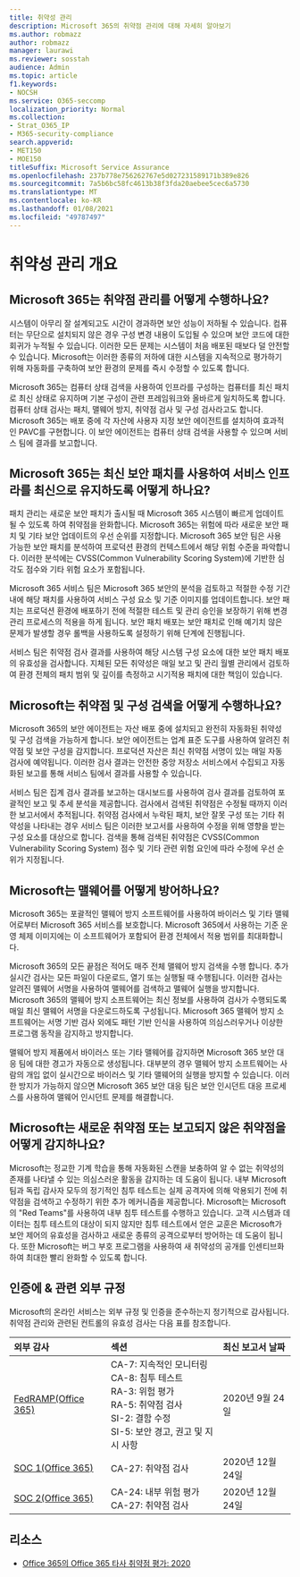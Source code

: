 ```yaml
---
title: 취약성 관리
description: Microsoft 365의 취약점 관리에 대해 자세히 알아보기
ms.author: robmazz
author: robmazz
manager: laurawi
ms.reviewer: sosstah
audience: Admin
ms.topic: article
f1.keywords:
- NOCSH
ms.service: O365-seccomp
localization_priority: Normal
ms.collection:
- Strat_O365_IP
- M365-security-compliance
search.appverid:
- MET150
- MOE150
titleSuffix: Microsoft Service Assurance
ms.openlocfilehash: 237b778e756262767e5d027231589171b389e826
ms.sourcegitcommit: 7a5b6bc58fc4613b38f3fda20aebee5cec6a5730
ms.translationtype: MT
ms.contentlocale: ko-KR
ms.lasthandoff: 01/08/2021
ms.locfileid: "49787497"
---
```

# <a name="vulnerability-management-overview"></a>취약성 관리 개요

## <a name="how-does-microsoft-365-conduct-vulnerability-management"></a>Microsoft 365는 취약점 관리를 어떻게 수행하나요?

시스템이 아무리 잘 설계되고도 시간이 경과하면 보안 성능이 저하될 수 있습니다. 컴퓨터는 무단으로 설치되지 않은 경우 구성 변경 내용이 도입될 수 있으며 보안 코드에 대한 회귀가 누적될 수 있습니다. 이러한 모든 문제는 시스템이 처음 배포된 때보다 덜 안전할 수 있습니다. Microsoft는 이러한 종류의 저하에 대한 시스템을 지속적으로 평가하기 위해 자동화를 구축하여 보안 환경의 문제를 즉시 수정할 수 있도록 합니다.

Microsoft 365는 컴퓨터 상태 검색을 사용하여 인프라를 구성하는 컴퓨터를 최신 패치로 최신 상태로 유지하며 기본 구성이 관련 프레임워크와 올바르게 일치하도록 합니다. 컴퓨터 상태 검사는 패치, 맬웨어 방지, 취약점 검사 및 구성 검사라고도 합니다. Microsoft 365는 배포 중에 각 자산에 사용자 지정 보안 에이전트를 설치하여 효과적인 PAVC를 구현합니다. 이 보안 에이전트는 컴퓨터 상태 검색을 사용할 수 있으며 서비스 팀에 결과를 보고합니다.

## <a name="how-does-microsoft-365-ensure-service-infrastructure-is-up-to-date-with-the-latest-security-patches"></a>Microsoft 365는 최신 보안 패치를 사용하여 서비스 인프라를 최신으로 유지하도록 어떻게 하나요?

패치 관리는 새로운 보안 패치가 출시될 때 Microsoft 365 시스템이 빠르게 업데이트될 수 있도록 하여 취약점을 완화합니다. Microsoft 365는 위험에 따라 새로운 보안 패치 및 기타 보안 업데이트의 우선 순위를 지정합니다. Microsoft 365 보안 팀은 사용 가능한 보안 패치를 분석하여 프로덕션 환경의 컨텍스트에서 해당 위험 수준을 파악합니다. 이러한 분석에는 CVSS(Common Vulnerability Scoring System)에 기반한 심각도 점수와 기타 위험 요소가 포함됩니다.

Microsoft 365 서비스 팀은 Microsoft 365 보안의 분석을 검토하고 적절한 수정 기간 내에 해당 패치를 사용하여 서비스 구성 요소 및 기준 이미지를 업데이트합니다. 보안 패치는 프로덕션 환경에 배포하기 전에 적절한 테스트 및 관리 승인을 보장하기 위해 변경 관리 프로세스의 적용을 하게 됩니다. 보안 패치 배포는 보안 패치로 인해 예기치 않은 문제가 발생할 경우 롤백을 사용하도록 설정하기 위해 단계에 진행됩니다.

서비스 팀은 취약점 검사 결과를 사용하여 해당 시스템 구성 요소에 대한 보안 패치 배포의 유효성을 검사합니다. 지체된 모든 취약성은 매일 보고 및 관리 월별 관리에서 검토하여 환경 전체의 패치 범위 및 깊이를 측정하고 시기적용 패치에 대한 책임이 있습니다.

## <a name="how-does-microsoft-conduct-vulnerability-and-configuration-scanning"></a>Microsoft는 취약점 및 구성 검색을 어떻게 수행하나요?

Microsoft 365의 보안 에이전트는 자산 배포 중에 설치되고 완전히 자동화된 취약성 및 구성 검색을 가능하게 합니다. 보안 에이전트는 업계 표준 도구를 사용하여 알려진 취약점 및 보안 구성을 감지합니다. 프로덕션 자산은 최신 취약점 서명이 있는 매일 자동 검사에 예약됩니다. 이러한 검사 결과는 안전한 중앙 저장소 서비스에서 수집되고 자동화된 보고를 통해 서비스 팀에서 결과를 사용할 수 있습니다.

서비스 팀은 집계 검사 결과를 보고하는 대시보드를 사용하여 검사 결과를 검토하여 포괄적인 보고 및 추세 분석을 제공합니다. 검사에서 검색된 취약점은 수정될 때까지 이러한 보고서에서 추적됩니다. 취약점 검사에서 누락된 패치, 보안 잘못 구성 또는 기타 취약성을 나타내는 경우 서비스 팀은 이러한 보고서를 사용하여 수정을 위해 영향을 받는 구성 요소를 대상으로 합니다. 검색을 통해 검색된 취약점은 CVSS(Common Vulnerability Scoring System) 점수 및 기타 관련 위험 요인에 따라 수정에 우선 순위가 지정됩니다.

## <a name="how-does-microsoft-defend-against-malware"></a>Microsoft는 맬웨어를 어떻게 방어하나요?

Microsoft 365는 포괄적인 맬웨어 방지 소프트웨어를 사용하여 바이러스 및 기타 맬웨어로부터 Microsoft 365 서비스를 보호합니다. Microsoft 365에서 사용하는 기준 운영 체제 이미지에는 이 소프트웨어가 포함되어 환경 전체에서 적용 범위를 최대화합니다.

Microsoft 365의 모든 끝점은 적어도 매주 전체 맬웨어 방지 검색을 수행 합니다. 추가 실시간 검사는 모든 파일이 다운로드, 열기 또는 실행될 때 수행됩니다. 이러한 검사는 알려진 맬웨어 서명을 사용하여 맬웨어를 검색하고 맬웨어 실행을 방지합니다. Microsoft 365의 맬웨어 방지 소프트웨어는 최신 정보를 사용하여 검사가 수행되도록 매일 최신 맬웨어 서명을 다운로드하도록 구성됩니다. Microsoft 365 맬웨어 방지 소프트웨어는 서명 기반 검사 외에도 패턴 기반 인식을 사용하여 의심스러우거나 이상한 프로그램 동작을 감지하고 방지합니다.

맬웨어 방지 제품에서 바이러스 또는 기타 맬웨어를 감지하면 Microsoft 365 보안 대응 팀에 대한 경고가 자동으로 생성됩니다. 대부분의 경우 맬웨어 방지 소프트웨어는 사람의 개입 없이 실시간으로 바이러스 및 기타 맬웨어의 실행을 방지할 수 있습니다. 이러한 방지가 가능하지 않으면 Microsoft 365 보안 대응 팀은 보안 인시던트 대응 프로세스를 사용하여 맬웨어 인시던트 문제를 해결합니다.

## <a name="how-does-microsoft-detect-new-or-unreported-vulnerabilities"></a>Microsoft는 새로운 취약점 또는 보고되지 않은 취약점을 어떻게 감지하나요?

Microsoft는 정교한 기계 학습을 통해 자동화된 스캔을 보충하여 알 수 없는 취약성의 존재를 나타낼 수 있는 의심스러운 활동을 감지하는 데 도움이 됩니다. 내부 Microsoft 팀과 독립 감사자 모두의 정기적인 침투 테스트는 실제 공격자에 의해 악용되기 전에 취약점을 검색하고 수정하기 위한 추가 메커니즘을 제공합니다. Microsoft는 Microsoft의 "Red Teams"를 사용하여 내부 침투 테스트를 수행하고 있습니다. 고객 시스템과 데이터는 침투 테스트의 대상이 되지 않지만 침투 테스트에서 얻은 교훈은 Microsoft가 보안 제어의 유효성을 검사하고 새로운 종류의 공격으로부터 방어하는 데 도움이 됩니다. 또한 Microsoft는 버그 부호 프로그램을 사용하여 새 취약성의 공개를 인센티브화하여 최대한 빨리 완화할 수 있도록 합니다.

## <a name="related-external-regulations--certifications"></a>인증에 & 관련 외부 규정

Microsoft의 온라인 서비스는 외부 규정 및 인증을 준수하는지 정기적으로 감사됩니다. 취약점 관리와 관련된 컨트롤의 유효성 검사는 다음 표를 참조합니다.

| **외부 감사** | **섹션** | **최신 보고서 날짜** |
|:--------|:-------|:---------|
| [FedRAMP(Office 365)](https://compliance.microsoft.com/compliancemanager) | CA-7: 지속적인 모니터링 <br> CA-8: 침투 테스트 <br> RA-3: 위험 평가 <br> RA-5: 취약점 검사 <br> SI-2: 결함 수정 <br> SI-5: 보안 경고, 권고 및 지시 사항 | 2020년 9월 24일 |
| [SOC 1(Office 365)](https://servicetrust.microsoft.com/ViewPage/MSComplianceGuideV3?command=Download&downloadType=Document&downloadId=90df3f9c-3aaf-4dbf-99d0-ca9f2991721b&tab=7027ead0-3d6b-11e9-b9e1-290b1eb4cdeb&docTab=7027ead0-3d6b-11e9-b9e1-290b1eb4cdeb_SOC_%2F_SSAE_16_Reports) | CA-27: 취약점 검사 | 2020년 12월 24일 |
| [SOC 2(Office 365)](https://servicetrust.microsoft.com/ViewPage/MSComplianceGuideV3?command=Download&downloadType=Document&downloadId=a73c1738-7892-42b7-acd3-87b6371c53f6&tab=7027ead0-3d6b-11e9-b9e1-290b1eb4cdeb&docTab=7027ead0-3d6b-11e9-b9e1-290b1eb4cdeb_SOC_%2F_SSAE_16_Reports) | CA-24: 내부 위험 평가 <br> CA-27: 취약점 검사 | 2020년 12월 24일 |

## <a name="resources"></a>리소스

- [Office 365의 Office 365 타사 취약점 평가: 2020](https://servicetrust.microsoft.com/ViewPage/TrustDocumentsV3?command=Download&downloadType=Document&downloadId=1b28d36f-a009-424d-9a31-c18330d135a0&tab=7f51cb60-3d6c-11e9-b2af-7bb9f5d2d913&docTab=7f51cb60-3d6c-11e9-b2af-7bb9f5d2d913_Pen_Test_and_Security_Assessments)
